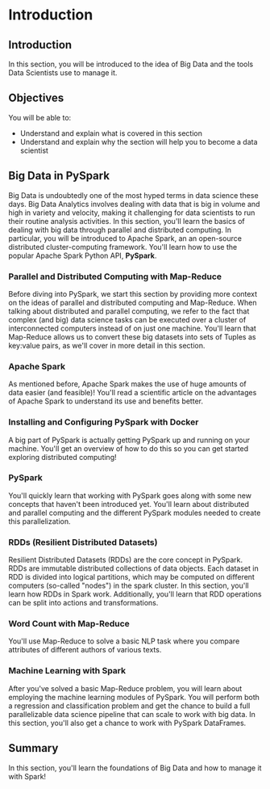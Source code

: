 
# Introduction

## Introduction
In this section, you will be introduced to the idea of Big Data and the tools Data Scientists use to manage it.

## Objectives
You will be able to:
* Understand and explain what is covered in this section
* Understand and explain why the section will help you to become a data scientist

## Big Data in PySpark

Big Data is undoubtedly one of the most hyped terms in data science these days. Big Data Analytics involves dealing with data that is big in volume and high in variety and velocity, making it challenging for data scientists to run their routine analysis activities. In this section, you'll learn the basics of dealing with big data through parallel and distributed computing. In particular, you will be introduced to Apache Spark, an an open-source distributed cluster-computing framework. You'll learn how to use the popular Apache Spark Python API, **PySpark**.

### Parallel and Distributed Computing with Map-Reduce

Before diving into PySpark, we start this section by providing more context on the ideas of parallel and distributed computing and Map-Reduce. When talking about distributed and parallel computing, we refer to the fact that complex (and big) data science tasks can be executed over a cluster of interconnected computers instead of on just one machine. You'll learn that Map-Reduce allows us to convert these big datasets into sets of Tuples as key:value pairs, as we'll cover in more detail in this section.


### Apache Spark

As mentioned before, Apache Spark makes the use of huge amounts of data easier (and feasible)! You'll read a scientific article on the advantages of Apache Spark to understand its use and benefits better.

### Installing and Configuring PySpark with Docker

A big part of PySpark is actually getting PySpark up and running on your machine. You'll get an overview of how to do this so you can get started exploring distributed computing!

### PySpark

You'll quickly learn that working with PySpark goes along with some new concepts that haven't been introduced yet. You'll learn about distributed and parallel computing and the different PySpark modules needed to create this parallelization.

### RDDs (Resilient Distributed Datasets)
Resilient Distributed Datasets (RDDs) are the core concept in PySpark. RDDs are immutable distributed collections of data objects. Each dataset in RDD is divided into logical partitions, which may be computed on different computers (so-called "nodes") in the spark cluster. In this section, you'll learn how RDDs in Spark work. Additionally, you'll learn that RDD operations can be split into actions and transformations. 

### Word Count with Map-Reduce

You'll use Map-Reduce to solve a basic NLP task where you compare attributes of different authors of various texts.

### Machine Learning with Spark

After you've solved a basic Map-Reduce problem, you will learn about employing the machine learning modules of PySpark. You will perform both a regression and classification problem and get the chance to build a full parallelizable data science pipeline that can scale to work with big data. In this section, you'll also get a chance to work with PySpark DataFrames.

## Summary

In this section, you'll learn the foundations of Big Data and how to manage it with Spark!
